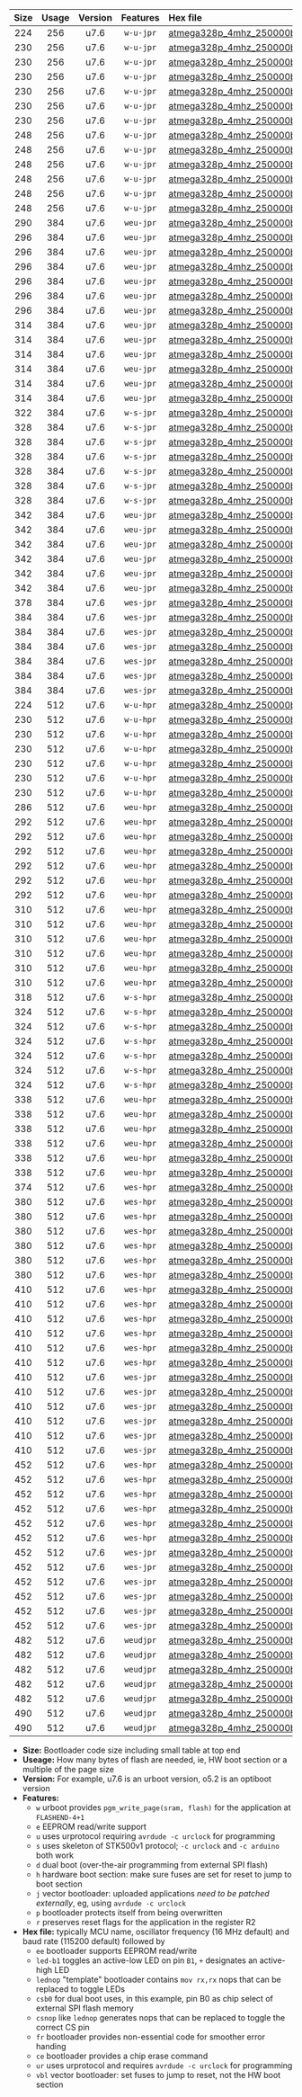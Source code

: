 |Size|Usage|Version|Features|Hex file|
|:-:|:-:|:-:|:-:|:--|
|224|256|u7.6|`w-u-jpr`|[atmega328p_4mhz_250000bps_ur_vbl.hex](https://raw.githubusercontent.com/stefanrueger/urboot/main/atmega328p_4mhz_250000bps_ur_vbl.hex)|
|230|256|u7.6|`w-u-jpr`|[atmega328p_4mhz_250000bps_led+b1_ur_vbl.hex](https://raw.githubusercontent.com/stefanrueger/urboot/main/atmega328p_4mhz_250000bps_led+b1_ur_vbl.hex)|
|230|256|u7.6|`w-u-jpr`|[atmega328p_4mhz_250000bps_led+b5_ur_vbl.hex](https://raw.githubusercontent.com/stefanrueger/urboot/main/atmega328p_4mhz_250000bps_led+b5_ur_vbl.hex)|
|230|256|u7.6|`w-u-jpr`|[atmega328p_4mhz_250000bps_led+d5_ur_vbl.hex](https://raw.githubusercontent.com/stefanrueger/urboot/main/atmega328p_4mhz_250000bps_led+d5_ur_vbl.hex)|
|230|256|u7.6|`w-u-jpr`|[atmega328p_4mhz_250000bps_led-b1_ur_vbl.hex](https://raw.githubusercontent.com/stefanrueger/urboot/main/atmega328p_4mhz_250000bps_led-b1_ur_vbl.hex)|
|230|256|u7.6|`w-u-jpr`|[atmega328p_4mhz_250000bps_led-d5_ur_vbl.hex](https://raw.githubusercontent.com/stefanrueger/urboot/main/atmega328p_4mhz_250000bps_led-d5_ur_vbl.hex)|
|230|256|u7.6|`w-u-jpr`|[atmega328p_4mhz_250000bps_lednop_ur_vbl.hex](https://raw.githubusercontent.com/stefanrueger/urboot/main/atmega328p_4mhz_250000bps_lednop_ur_vbl.hex)|
|248|256|u7.6|`w-u-jpr`|[atmega328p_4mhz_250000bps_led+b1_fr_ur_vbl.hex](https://raw.githubusercontent.com/stefanrueger/urboot/main/atmega328p_4mhz_250000bps_led+b1_fr_ur_vbl.hex)|
|248|256|u7.6|`w-u-jpr`|[atmega328p_4mhz_250000bps_led+b5_fr_ur_vbl.hex](https://raw.githubusercontent.com/stefanrueger/urboot/main/atmega328p_4mhz_250000bps_led+b5_fr_ur_vbl.hex)|
|248|256|u7.6|`w-u-jpr`|[atmega328p_4mhz_250000bps_led+d5_fr_ur_vbl.hex](https://raw.githubusercontent.com/stefanrueger/urboot/main/atmega328p_4mhz_250000bps_led+d5_fr_ur_vbl.hex)|
|248|256|u7.6|`w-u-jpr`|[atmega328p_4mhz_250000bps_led-b1_fr_ur_vbl.hex](https://raw.githubusercontent.com/stefanrueger/urboot/main/atmega328p_4mhz_250000bps_led-b1_fr_ur_vbl.hex)|
|248|256|u7.6|`w-u-jpr`|[atmega328p_4mhz_250000bps_led-d5_fr_ur_vbl.hex](https://raw.githubusercontent.com/stefanrueger/urboot/main/atmega328p_4mhz_250000bps_led-d5_fr_ur_vbl.hex)|
|248|256|u7.6|`w-u-jpr`|[atmega328p_4mhz_250000bps_lednop_fr_ur_vbl.hex](https://raw.githubusercontent.com/stefanrueger/urboot/main/atmega328p_4mhz_250000bps_lednop_fr_ur_vbl.hex)|
|290|384|u7.6|`weu-jpr`|[atmega328p_4mhz_250000bps_ee_ur_vbl.hex](https://raw.githubusercontent.com/stefanrueger/urboot/main/atmega328p_4mhz_250000bps_ee_ur_vbl.hex)|
|296|384|u7.6|`weu-jpr`|[atmega328p_4mhz_250000bps_ee_led+b1_ur_vbl.hex](https://raw.githubusercontent.com/stefanrueger/urboot/main/atmega328p_4mhz_250000bps_ee_led+b1_ur_vbl.hex)|
|296|384|u7.6|`weu-jpr`|[atmega328p_4mhz_250000bps_ee_led+b5_ur_vbl.hex](https://raw.githubusercontent.com/stefanrueger/urboot/main/atmega328p_4mhz_250000bps_ee_led+b5_ur_vbl.hex)|
|296|384|u7.6|`weu-jpr`|[atmega328p_4mhz_250000bps_ee_led+d5_ur_vbl.hex](https://raw.githubusercontent.com/stefanrueger/urboot/main/atmega328p_4mhz_250000bps_ee_led+d5_ur_vbl.hex)|
|296|384|u7.6|`weu-jpr`|[atmega328p_4mhz_250000bps_ee_led-b1_ur_vbl.hex](https://raw.githubusercontent.com/stefanrueger/urboot/main/atmega328p_4mhz_250000bps_ee_led-b1_ur_vbl.hex)|
|296|384|u7.6|`weu-jpr`|[atmega328p_4mhz_250000bps_ee_led-d5_ur_vbl.hex](https://raw.githubusercontent.com/stefanrueger/urboot/main/atmega328p_4mhz_250000bps_ee_led-d5_ur_vbl.hex)|
|296|384|u7.6|`weu-jpr`|[atmega328p_4mhz_250000bps_ee_lednop_ur_vbl.hex](https://raw.githubusercontent.com/stefanrueger/urboot/main/atmega328p_4mhz_250000bps_ee_lednop_ur_vbl.hex)|
|314|384|u7.6|`weu-jpr`|[atmega328p_4mhz_250000bps_ee_led+b1_fr_ur_vbl.hex](https://raw.githubusercontent.com/stefanrueger/urboot/main/atmega328p_4mhz_250000bps_ee_led+b1_fr_ur_vbl.hex)|
|314|384|u7.6|`weu-jpr`|[atmega328p_4mhz_250000bps_ee_led+b5_fr_ur_vbl.hex](https://raw.githubusercontent.com/stefanrueger/urboot/main/atmega328p_4mhz_250000bps_ee_led+b5_fr_ur_vbl.hex)|
|314|384|u7.6|`weu-jpr`|[atmega328p_4mhz_250000bps_ee_led+d5_fr_ur_vbl.hex](https://raw.githubusercontent.com/stefanrueger/urboot/main/atmega328p_4mhz_250000bps_ee_led+d5_fr_ur_vbl.hex)|
|314|384|u7.6|`weu-jpr`|[atmega328p_4mhz_250000bps_ee_led-b1_fr_ur_vbl.hex](https://raw.githubusercontent.com/stefanrueger/urboot/main/atmega328p_4mhz_250000bps_ee_led-b1_fr_ur_vbl.hex)|
|314|384|u7.6|`weu-jpr`|[atmega328p_4mhz_250000bps_ee_led-d5_fr_ur_vbl.hex](https://raw.githubusercontent.com/stefanrueger/urboot/main/atmega328p_4mhz_250000bps_ee_led-d5_fr_ur_vbl.hex)|
|314|384|u7.6|`weu-jpr`|[atmega328p_4mhz_250000bps_ee_lednop_fr_ur_vbl.hex](https://raw.githubusercontent.com/stefanrueger/urboot/main/atmega328p_4mhz_250000bps_ee_lednop_fr_ur_vbl.hex)|
|322|384|u7.6|`w-s-jpr`|[atmega328p_4mhz_250000bps_vbl.hex](https://raw.githubusercontent.com/stefanrueger/urboot/main/atmega328p_4mhz_250000bps_vbl.hex)|
|328|384|u7.6|`w-s-jpr`|[atmega328p_4mhz_250000bps_led+b1_vbl.hex](https://raw.githubusercontent.com/stefanrueger/urboot/main/atmega328p_4mhz_250000bps_led+b1_vbl.hex)|
|328|384|u7.6|`w-s-jpr`|[atmega328p_4mhz_250000bps_led+b5_vbl.hex](https://raw.githubusercontent.com/stefanrueger/urboot/main/atmega328p_4mhz_250000bps_led+b5_vbl.hex)|
|328|384|u7.6|`w-s-jpr`|[atmega328p_4mhz_250000bps_led+d5_vbl.hex](https://raw.githubusercontent.com/stefanrueger/urboot/main/atmega328p_4mhz_250000bps_led+d5_vbl.hex)|
|328|384|u7.6|`w-s-jpr`|[atmega328p_4mhz_250000bps_led-b1_vbl.hex](https://raw.githubusercontent.com/stefanrueger/urboot/main/atmega328p_4mhz_250000bps_led-b1_vbl.hex)|
|328|384|u7.6|`w-s-jpr`|[atmega328p_4mhz_250000bps_led-d5_vbl.hex](https://raw.githubusercontent.com/stefanrueger/urboot/main/atmega328p_4mhz_250000bps_led-d5_vbl.hex)|
|328|384|u7.6|`w-s-jpr`|[atmega328p_4mhz_250000bps_lednop_vbl.hex](https://raw.githubusercontent.com/stefanrueger/urboot/main/atmega328p_4mhz_250000bps_lednop_vbl.hex)|
|342|384|u7.6|`weu-jpr`|[atmega328p_4mhz_250000bps_ee_led+b1_fr_ce_ur_vbl.hex](https://raw.githubusercontent.com/stefanrueger/urboot/main/atmega328p_4mhz_250000bps_ee_led+b1_fr_ce_ur_vbl.hex)|
|342|384|u7.6|`weu-jpr`|[atmega328p_4mhz_250000bps_ee_led+b5_fr_ce_ur_vbl.hex](https://raw.githubusercontent.com/stefanrueger/urboot/main/atmega328p_4mhz_250000bps_ee_led+b5_fr_ce_ur_vbl.hex)|
|342|384|u7.6|`weu-jpr`|[atmega328p_4mhz_250000bps_ee_led+d5_fr_ce_ur_vbl.hex](https://raw.githubusercontent.com/stefanrueger/urboot/main/atmega328p_4mhz_250000bps_ee_led+d5_fr_ce_ur_vbl.hex)|
|342|384|u7.6|`weu-jpr`|[atmega328p_4mhz_250000bps_ee_led-b1_fr_ce_ur_vbl.hex](https://raw.githubusercontent.com/stefanrueger/urboot/main/atmega328p_4mhz_250000bps_ee_led-b1_fr_ce_ur_vbl.hex)|
|342|384|u7.6|`weu-jpr`|[atmega328p_4mhz_250000bps_ee_led-d5_fr_ce_ur_vbl.hex](https://raw.githubusercontent.com/stefanrueger/urboot/main/atmega328p_4mhz_250000bps_ee_led-d5_fr_ce_ur_vbl.hex)|
|342|384|u7.6|`weu-jpr`|[atmega328p_4mhz_250000bps_ee_lednop_fr_ce_ur_vbl.hex](https://raw.githubusercontent.com/stefanrueger/urboot/main/atmega328p_4mhz_250000bps_ee_lednop_fr_ce_ur_vbl.hex)|
|378|384|u7.6|`wes-jpr`|[atmega328p_4mhz_250000bps_ee_vbl.hex](https://raw.githubusercontent.com/stefanrueger/urboot/main/atmega328p_4mhz_250000bps_ee_vbl.hex)|
|384|384|u7.6|`wes-jpr`|[atmega328p_4mhz_250000bps_ee_led+b1_vbl.hex](https://raw.githubusercontent.com/stefanrueger/urboot/main/atmega328p_4mhz_250000bps_ee_led+b1_vbl.hex)|
|384|384|u7.6|`wes-jpr`|[atmega328p_4mhz_250000bps_ee_led+b5_vbl.hex](https://raw.githubusercontent.com/stefanrueger/urboot/main/atmega328p_4mhz_250000bps_ee_led+b5_vbl.hex)|
|384|384|u7.6|`wes-jpr`|[atmega328p_4mhz_250000bps_ee_led+d5_vbl.hex](https://raw.githubusercontent.com/stefanrueger/urboot/main/atmega328p_4mhz_250000bps_ee_led+d5_vbl.hex)|
|384|384|u7.6|`wes-jpr`|[atmega328p_4mhz_250000bps_ee_led-b1_vbl.hex](https://raw.githubusercontent.com/stefanrueger/urboot/main/atmega328p_4mhz_250000bps_ee_led-b1_vbl.hex)|
|384|384|u7.6|`wes-jpr`|[atmega328p_4mhz_250000bps_ee_led-d5_vbl.hex](https://raw.githubusercontent.com/stefanrueger/urboot/main/atmega328p_4mhz_250000bps_ee_led-d5_vbl.hex)|
|384|384|u7.6|`wes-jpr`|[atmega328p_4mhz_250000bps_ee_lednop_vbl.hex](https://raw.githubusercontent.com/stefanrueger/urboot/main/atmega328p_4mhz_250000bps_ee_lednop_vbl.hex)|
|224|512|u7.6|`w-u-hpr`|[atmega328p_4mhz_250000bps_ur.hex](https://raw.githubusercontent.com/stefanrueger/urboot/main/atmega328p_4mhz_250000bps_ur.hex)|
|230|512|u7.6|`w-u-hpr`|[atmega328p_4mhz_250000bps_led+b1_ur.hex](https://raw.githubusercontent.com/stefanrueger/urboot/main/atmega328p_4mhz_250000bps_led+b1_ur.hex)|
|230|512|u7.6|`w-u-hpr`|[atmega328p_4mhz_250000bps_led+b5_ur.hex](https://raw.githubusercontent.com/stefanrueger/urboot/main/atmega328p_4mhz_250000bps_led+b5_ur.hex)|
|230|512|u7.6|`w-u-hpr`|[atmega328p_4mhz_250000bps_led+d5_ur.hex](https://raw.githubusercontent.com/stefanrueger/urboot/main/atmega328p_4mhz_250000bps_led+d5_ur.hex)|
|230|512|u7.6|`w-u-hpr`|[atmega328p_4mhz_250000bps_led-b1_ur.hex](https://raw.githubusercontent.com/stefanrueger/urboot/main/atmega328p_4mhz_250000bps_led-b1_ur.hex)|
|230|512|u7.6|`w-u-hpr`|[atmega328p_4mhz_250000bps_led-d5_ur.hex](https://raw.githubusercontent.com/stefanrueger/urboot/main/atmega328p_4mhz_250000bps_led-d5_ur.hex)|
|230|512|u7.6|`w-u-hpr`|[atmega328p_4mhz_250000bps_lednop_ur.hex](https://raw.githubusercontent.com/stefanrueger/urboot/main/atmega328p_4mhz_250000bps_lednop_ur.hex)|
|286|512|u7.6|`weu-hpr`|[atmega328p_4mhz_250000bps_ee_ur.hex](https://raw.githubusercontent.com/stefanrueger/urboot/main/atmega328p_4mhz_250000bps_ee_ur.hex)|
|292|512|u7.6|`weu-hpr`|[atmega328p_4mhz_250000bps_ee_led+b1_ur.hex](https://raw.githubusercontent.com/stefanrueger/urboot/main/atmega328p_4mhz_250000bps_ee_led+b1_ur.hex)|
|292|512|u7.6|`weu-hpr`|[atmega328p_4mhz_250000bps_ee_led+b5_ur.hex](https://raw.githubusercontent.com/stefanrueger/urboot/main/atmega328p_4mhz_250000bps_ee_led+b5_ur.hex)|
|292|512|u7.6|`weu-hpr`|[atmega328p_4mhz_250000bps_ee_led+d5_ur.hex](https://raw.githubusercontent.com/stefanrueger/urboot/main/atmega328p_4mhz_250000bps_ee_led+d5_ur.hex)|
|292|512|u7.6|`weu-hpr`|[atmega328p_4mhz_250000bps_ee_led-b1_ur.hex](https://raw.githubusercontent.com/stefanrueger/urboot/main/atmega328p_4mhz_250000bps_ee_led-b1_ur.hex)|
|292|512|u7.6|`weu-hpr`|[atmega328p_4mhz_250000bps_ee_led-d5_ur.hex](https://raw.githubusercontent.com/stefanrueger/urboot/main/atmega328p_4mhz_250000bps_ee_led-d5_ur.hex)|
|292|512|u7.6|`weu-hpr`|[atmega328p_4mhz_250000bps_ee_lednop_ur.hex](https://raw.githubusercontent.com/stefanrueger/urboot/main/atmega328p_4mhz_250000bps_ee_lednop_ur.hex)|
|310|512|u7.6|`weu-hpr`|[atmega328p_4mhz_250000bps_ee_led+b1_fr_ur.hex](https://raw.githubusercontent.com/stefanrueger/urboot/main/atmega328p_4mhz_250000bps_ee_led+b1_fr_ur.hex)|
|310|512|u7.6|`weu-hpr`|[atmega328p_4mhz_250000bps_ee_led+b5_fr_ur.hex](https://raw.githubusercontent.com/stefanrueger/urboot/main/atmega328p_4mhz_250000bps_ee_led+b5_fr_ur.hex)|
|310|512|u7.6|`weu-hpr`|[atmega328p_4mhz_250000bps_ee_led+d5_fr_ur.hex](https://raw.githubusercontent.com/stefanrueger/urboot/main/atmega328p_4mhz_250000bps_ee_led+d5_fr_ur.hex)|
|310|512|u7.6|`weu-hpr`|[atmega328p_4mhz_250000bps_ee_led-b1_fr_ur.hex](https://raw.githubusercontent.com/stefanrueger/urboot/main/atmega328p_4mhz_250000bps_ee_led-b1_fr_ur.hex)|
|310|512|u7.6|`weu-hpr`|[atmega328p_4mhz_250000bps_ee_led-d5_fr_ur.hex](https://raw.githubusercontent.com/stefanrueger/urboot/main/atmega328p_4mhz_250000bps_ee_led-d5_fr_ur.hex)|
|310|512|u7.6|`weu-hpr`|[atmega328p_4mhz_250000bps_ee_lednop_fr_ur.hex](https://raw.githubusercontent.com/stefanrueger/urboot/main/atmega328p_4mhz_250000bps_ee_lednop_fr_ur.hex)|
|318|512|u7.6|`w-s-hpr`|[atmega328p_4mhz_250000bps.hex](https://raw.githubusercontent.com/stefanrueger/urboot/main/atmega328p_4mhz_250000bps.hex)|
|324|512|u7.6|`w-s-hpr`|[atmega328p_4mhz_250000bps_led+b1.hex](https://raw.githubusercontent.com/stefanrueger/urboot/main/atmega328p_4mhz_250000bps_led+b1.hex)|
|324|512|u7.6|`w-s-hpr`|[atmega328p_4mhz_250000bps_led+b5.hex](https://raw.githubusercontent.com/stefanrueger/urboot/main/atmega328p_4mhz_250000bps_led+b5.hex)|
|324|512|u7.6|`w-s-hpr`|[atmega328p_4mhz_250000bps_led+d5.hex](https://raw.githubusercontent.com/stefanrueger/urboot/main/atmega328p_4mhz_250000bps_led+d5.hex)|
|324|512|u7.6|`w-s-hpr`|[atmega328p_4mhz_250000bps_led-b1.hex](https://raw.githubusercontent.com/stefanrueger/urboot/main/atmega328p_4mhz_250000bps_led-b1.hex)|
|324|512|u7.6|`w-s-hpr`|[atmega328p_4mhz_250000bps_led-d5.hex](https://raw.githubusercontent.com/stefanrueger/urboot/main/atmega328p_4mhz_250000bps_led-d5.hex)|
|324|512|u7.6|`w-s-hpr`|[atmega328p_4mhz_250000bps_lednop.hex](https://raw.githubusercontent.com/stefanrueger/urboot/main/atmega328p_4mhz_250000bps_lednop.hex)|
|338|512|u7.6|`weu-hpr`|[atmega328p_4mhz_250000bps_ee_led+b1_fr_ce_ur.hex](https://raw.githubusercontent.com/stefanrueger/urboot/main/atmega328p_4mhz_250000bps_ee_led+b1_fr_ce_ur.hex)|
|338|512|u7.6|`weu-hpr`|[atmega328p_4mhz_250000bps_ee_led+b5_fr_ce_ur.hex](https://raw.githubusercontent.com/stefanrueger/urboot/main/atmega328p_4mhz_250000bps_ee_led+b5_fr_ce_ur.hex)|
|338|512|u7.6|`weu-hpr`|[atmega328p_4mhz_250000bps_ee_led+d5_fr_ce_ur.hex](https://raw.githubusercontent.com/stefanrueger/urboot/main/atmega328p_4mhz_250000bps_ee_led+d5_fr_ce_ur.hex)|
|338|512|u7.6|`weu-hpr`|[atmega328p_4mhz_250000bps_ee_led-b1_fr_ce_ur.hex](https://raw.githubusercontent.com/stefanrueger/urboot/main/atmega328p_4mhz_250000bps_ee_led-b1_fr_ce_ur.hex)|
|338|512|u7.6|`weu-hpr`|[atmega328p_4mhz_250000bps_ee_led-d5_fr_ce_ur.hex](https://raw.githubusercontent.com/stefanrueger/urboot/main/atmega328p_4mhz_250000bps_ee_led-d5_fr_ce_ur.hex)|
|338|512|u7.6|`weu-hpr`|[atmega328p_4mhz_250000bps_ee_lednop_fr_ce_ur.hex](https://raw.githubusercontent.com/stefanrueger/urboot/main/atmega328p_4mhz_250000bps_ee_lednop_fr_ce_ur.hex)|
|374|512|u7.6|`wes-hpr`|[atmega328p_4mhz_250000bps_ee.hex](https://raw.githubusercontent.com/stefanrueger/urboot/main/atmega328p_4mhz_250000bps_ee.hex)|
|380|512|u7.6|`wes-hpr`|[atmega328p_4mhz_250000bps_ee_led+b1.hex](https://raw.githubusercontent.com/stefanrueger/urboot/main/atmega328p_4mhz_250000bps_ee_led+b1.hex)|
|380|512|u7.6|`wes-hpr`|[atmega328p_4mhz_250000bps_ee_led+b5.hex](https://raw.githubusercontent.com/stefanrueger/urboot/main/atmega328p_4mhz_250000bps_ee_led+b5.hex)|
|380|512|u7.6|`wes-hpr`|[atmega328p_4mhz_250000bps_ee_led+d5.hex](https://raw.githubusercontent.com/stefanrueger/urboot/main/atmega328p_4mhz_250000bps_ee_led+d5.hex)|
|380|512|u7.6|`wes-hpr`|[atmega328p_4mhz_250000bps_ee_led-b1.hex](https://raw.githubusercontent.com/stefanrueger/urboot/main/atmega328p_4mhz_250000bps_ee_led-b1.hex)|
|380|512|u7.6|`wes-hpr`|[atmega328p_4mhz_250000bps_ee_led-d5.hex](https://raw.githubusercontent.com/stefanrueger/urboot/main/atmega328p_4mhz_250000bps_ee_led-d5.hex)|
|380|512|u7.6|`wes-hpr`|[atmega328p_4mhz_250000bps_ee_lednop.hex](https://raw.githubusercontent.com/stefanrueger/urboot/main/atmega328p_4mhz_250000bps_ee_lednop.hex)|
|410|512|u7.6|`wes-hpr`|[atmega328p_4mhz_250000bps_ee_led+b1_fr.hex](https://raw.githubusercontent.com/stefanrueger/urboot/main/atmega328p_4mhz_250000bps_ee_led+b1_fr.hex)|
|410|512|u7.6|`wes-hpr`|[atmega328p_4mhz_250000bps_ee_led+b5_fr.hex](https://raw.githubusercontent.com/stefanrueger/urboot/main/atmega328p_4mhz_250000bps_ee_led+b5_fr.hex)|
|410|512|u7.6|`wes-hpr`|[atmega328p_4mhz_250000bps_ee_led+d5_fr.hex](https://raw.githubusercontent.com/stefanrueger/urboot/main/atmega328p_4mhz_250000bps_ee_led+d5_fr.hex)|
|410|512|u7.6|`wes-hpr`|[atmega328p_4mhz_250000bps_ee_led-b1_fr.hex](https://raw.githubusercontent.com/stefanrueger/urboot/main/atmega328p_4mhz_250000bps_ee_led-b1_fr.hex)|
|410|512|u7.6|`wes-hpr`|[atmega328p_4mhz_250000bps_ee_led-d5_fr.hex](https://raw.githubusercontent.com/stefanrueger/urboot/main/atmega328p_4mhz_250000bps_ee_led-d5_fr.hex)|
|410|512|u7.6|`wes-hpr`|[atmega328p_4mhz_250000bps_ee_lednop_fr.hex](https://raw.githubusercontent.com/stefanrueger/urboot/main/atmega328p_4mhz_250000bps_ee_lednop_fr.hex)|
|410|512|u7.6|`wes-jpr`|[atmega328p_4mhz_250000bps_ee_led+b1_fr_vbl.hex](https://raw.githubusercontent.com/stefanrueger/urboot/main/atmega328p_4mhz_250000bps_ee_led+b1_fr_vbl.hex)|
|410|512|u7.6|`wes-jpr`|[atmega328p_4mhz_250000bps_ee_led+b5_fr_vbl.hex](https://raw.githubusercontent.com/stefanrueger/urboot/main/atmega328p_4mhz_250000bps_ee_led+b5_fr_vbl.hex)|
|410|512|u7.6|`wes-jpr`|[atmega328p_4mhz_250000bps_ee_led+d5_fr_vbl.hex](https://raw.githubusercontent.com/stefanrueger/urboot/main/atmega328p_4mhz_250000bps_ee_led+d5_fr_vbl.hex)|
|410|512|u7.6|`wes-jpr`|[atmega328p_4mhz_250000bps_ee_led-b1_fr_vbl.hex](https://raw.githubusercontent.com/stefanrueger/urboot/main/atmega328p_4mhz_250000bps_ee_led-b1_fr_vbl.hex)|
|410|512|u7.6|`wes-jpr`|[atmega328p_4mhz_250000bps_ee_led-d5_fr_vbl.hex](https://raw.githubusercontent.com/stefanrueger/urboot/main/atmega328p_4mhz_250000bps_ee_led-d5_fr_vbl.hex)|
|410|512|u7.6|`wes-jpr`|[atmega328p_4mhz_250000bps_ee_lednop_fr_vbl.hex](https://raw.githubusercontent.com/stefanrueger/urboot/main/atmega328p_4mhz_250000bps_ee_lednop_fr_vbl.hex)|
|452|512|u7.6|`wes-hpr`|[atmega328p_4mhz_250000bps_ee_led+b1_fr_ce.hex](https://raw.githubusercontent.com/stefanrueger/urboot/main/atmega328p_4mhz_250000bps_ee_led+b1_fr_ce.hex)|
|452|512|u7.6|`wes-hpr`|[atmega328p_4mhz_250000bps_ee_led+b5_fr_ce.hex](https://raw.githubusercontent.com/stefanrueger/urboot/main/atmega328p_4mhz_250000bps_ee_led+b5_fr_ce.hex)|
|452|512|u7.6|`wes-hpr`|[atmega328p_4mhz_250000bps_ee_led+d5_fr_ce.hex](https://raw.githubusercontent.com/stefanrueger/urboot/main/atmega328p_4mhz_250000bps_ee_led+d5_fr_ce.hex)|
|452|512|u7.6|`wes-hpr`|[atmega328p_4mhz_250000bps_ee_led-b1_fr_ce.hex](https://raw.githubusercontent.com/stefanrueger/urboot/main/atmega328p_4mhz_250000bps_ee_led-b1_fr_ce.hex)|
|452|512|u7.6|`wes-hpr`|[atmega328p_4mhz_250000bps_ee_led-d5_fr_ce.hex](https://raw.githubusercontent.com/stefanrueger/urboot/main/atmega328p_4mhz_250000bps_ee_led-d5_fr_ce.hex)|
|452|512|u7.6|`wes-hpr`|[atmega328p_4mhz_250000bps_ee_lednop_fr_ce.hex](https://raw.githubusercontent.com/stefanrueger/urboot/main/atmega328p_4mhz_250000bps_ee_lednop_fr_ce.hex)|
|452|512|u7.6|`wes-jpr`|[atmega328p_4mhz_250000bps_ee_led+b1_fr_ce_vbl.hex](https://raw.githubusercontent.com/stefanrueger/urboot/main/atmega328p_4mhz_250000bps_ee_led+b1_fr_ce_vbl.hex)|
|452|512|u7.6|`wes-jpr`|[atmega328p_4mhz_250000bps_ee_led+b5_fr_ce_vbl.hex](https://raw.githubusercontent.com/stefanrueger/urboot/main/atmega328p_4mhz_250000bps_ee_led+b5_fr_ce_vbl.hex)|
|452|512|u7.6|`wes-jpr`|[atmega328p_4mhz_250000bps_ee_led+d5_fr_ce_vbl.hex](https://raw.githubusercontent.com/stefanrueger/urboot/main/atmega328p_4mhz_250000bps_ee_led+d5_fr_ce_vbl.hex)|
|452|512|u7.6|`wes-jpr`|[atmega328p_4mhz_250000bps_ee_led-b1_fr_ce_vbl.hex](https://raw.githubusercontent.com/stefanrueger/urboot/main/atmega328p_4mhz_250000bps_ee_led-b1_fr_ce_vbl.hex)|
|452|512|u7.6|`wes-jpr`|[atmega328p_4mhz_250000bps_ee_led-d5_fr_ce_vbl.hex](https://raw.githubusercontent.com/stefanrueger/urboot/main/atmega328p_4mhz_250000bps_ee_led-d5_fr_ce_vbl.hex)|
|452|512|u7.6|`wes-jpr`|[atmega328p_4mhz_250000bps_ee_lednop_fr_ce_vbl.hex](https://raw.githubusercontent.com/stefanrueger/urboot/main/atmega328p_4mhz_250000bps_ee_lednop_fr_ce_vbl.hex)|
|482|512|u7.6|`weudjpr`|[atmega328p_4mhz_250000bps_ee_led+b1_csb0_fr_ce_ur_vbl.hex](https://raw.githubusercontent.com/stefanrueger/urboot/main/atmega328p_4mhz_250000bps_ee_led+b1_csb0_fr_ce_ur_vbl.hex)|
|482|512|u7.6|`weudjpr`|[atmega328p_4mhz_250000bps_ee_led+b5_csb0_fr_ce_ur_vbl.hex](https://raw.githubusercontent.com/stefanrueger/urboot/main/atmega328p_4mhz_250000bps_ee_led+b5_csb0_fr_ce_ur_vbl.hex)|
|482|512|u7.6|`weudjpr`|[atmega328p_4mhz_250000bps_ee_led+d5_csb0_fr_ce_ur_vbl.hex](https://raw.githubusercontent.com/stefanrueger/urboot/main/atmega328p_4mhz_250000bps_ee_led+d5_csb0_fr_ce_ur_vbl.hex)|
|482|512|u7.6|`weudjpr`|[atmega328p_4mhz_250000bps_ee_led-b1_csb0_fr_ce_ur_vbl.hex](https://raw.githubusercontent.com/stefanrueger/urboot/main/atmega328p_4mhz_250000bps_ee_led-b1_csb0_fr_ce_ur_vbl.hex)|
|482|512|u7.6|`weudjpr`|[atmega328p_4mhz_250000bps_ee_led-d5_csb0_fr_ce_ur_vbl.hex](https://raw.githubusercontent.com/stefanrueger/urboot/main/atmega328p_4mhz_250000bps_ee_led-d5_csb0_fr_ce_ur_vbl.hex)|
|490|512|u7.6|`weudjpr`|[atmega328p_4mhz_250000bps_ee_led+b1_csd5_fr_ce_ur_vbl.hex](https://raw.githubusercontent.com/stefanrueger/urboot/main/atmega328p_4mhz_250000bps_ee_led+b1_csd5_fr_ce_ur_vbl.hex)|
|490|512|u7.6|`weudjpr`|[atmega328p_4mhz_250000bps_ee_lednop_csnop_fr_ce_ur_vbl.hex](https://raw.githubusercontent.com/stefanrueger/urboot/main/atmega328p_4mhz_250000bps_ee_lednop_csnop_fr_ce_ur_vbl.hex)|

- **Size:** Bootloader code size including small table at top end
- **Useage:** How many bytes of flash are needed, ie, HW boot section or a multiple of the page size
- **Version:** For example, u7.6 is an urboot version, o5.2 is an optiboot version
- **Features:**
  + `w` urboot provides `pgm_write_page(sram, flash)` for the application at `FLASHEND-4+1`
  + `e` EEPROM read/write support
  + `u` uses urprotocol requiring `avrdude -c urclock` for programming
  + `s` uses skeleton of STK500v1 protocol; `-c urclock` and `-c arduino` both work
  + `d` dual boot (over-the-air programming from external SPI flash)
  + `h` hardware boot section: make sure fuses are set for reset to jump to boot section
  + `j` vector bootloader: uploaded applications *need to be patched externally*, eg, using `avrdude -c urclock`
  + `p` bootloader protects itself from being overwritten
  + `r` preserves reset flags for the application in the register R2
- **Hex file:** typically MCU name, oscillator frequency (16 MHz default) and baud rate (115200 default) followed by
  + `ee` bootloader supports EEPROM read/write
  + `led-b1` toggles an active-low LED on pin `B1`, `+` designates an active-high LED
  + `lednop` "template" bootloader contains `mov rx,rx` nops that can be replaced to toggle LEDs
  + `csb0` for dual boot uses, in this example, pin B0 as chip select of external SPI flash memory
  + `csnop` like `lednop` generates nops that can be replaced to toggle the correct CS pin
  + `fr` bootloader provides non-essential code for smoother error handing
  + `ce` bootloader provides a chip erase command
  + `ur` uses urprotocol and requires `avrdude -c urclock` for programming
  + `vbl` vector bootloader: set fuses to jump to reset, not the HW boot section
